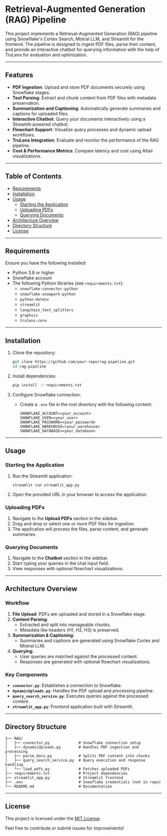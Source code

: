 # Retrieval-Augmented Generation (RAG) Pipeline

This project implements a Retrieval-Augmented Generation (RAG) pipeline using Snowflake's Cortex Search, Mistral LLM, and Streamlit for the frontend. The pipeline is designed to ingest PDF files, parse their content, and provide an interactive chatbot for querying information with the help of TruLens for evaluation and optimization.

---

## Features

- **PDF Ingestion**: Upload and store PDF documents securely using Snowflake stages.
- **Text Parsing**: Extract and chunk content from PDF files with metadata preservation.
- **Summarization and Captioning**: Automatically generate summaries and captions for uploaded files.
- **Interactive Chatbot**: Query your documents interactively using a Streamlit-powered chatbot.
- **Flowchart Support**: Visualize query processes and dynamic upload workflows.
- **TruLens Integration**: Evaluate and monitor the performance of the RAG pipeline.
- **Cost & Performance Metrics**: Compare latency and cost using Altair visualizations.

---

## Table of Contents

- [Requirements](#requirements)
- [Installation](#installation)
- [Usage](#usage)
  - [Starting the Application](#starting-the-application)
  - [Uploading PDFs](#uploading-pdfs)
  - [Querying Documents](#querying-documents)
- [Architecture Overview](#architecture-overview)
- [Directory Structure](#directory-structure)
- [License](#license)

---

## Requirements

Ensure you have the following installed:

- Python 3.8 or higher
- Snowflake account
- The following Python libraries (see `requirements.txt`):
  - `snowflake-connector-python`
  - `snowflake-snowpark-python`
  - `python-dotenv`
  - `streamlit`
  - `langchain_text_splitters`
  - `graphviz`
  - `trulens-core`

---

## Installation

1. Clone the repository:
    ```bash
    git clone https://github.com/your-repo/rag-pipeline.git
    cd rag-pipeline
    ```

2. Install dependencies:
    ```bash
    pip install -r requirements.txt
    ```

3. Configure Snowflake connection:
    - Create a `.env` file in the root directory with the following content:
      ```env
      SNOWFLAKE_ACCOUNT=<your_account>
      SNOWFLAKE_USER=<your_user>
      SNOWFLAKE_PASSWORD=<your_password>
      SNOWFLAKE_WAREHOUSE=<your_warehouse>
      SNOWFLAKE_DATABASE=<your_database>
      ```

---

## Usage

### Starting the Application

1. Run the Streamlit application:
    ```bash
    streamlit run streamlit_app.py
    ```

2. Open the provided URL in your browser to access the application.

### Uploading PDFs

1. Navigate to the **Upload PDFs** section in the sidebar.
2. Drag and drop or select one or more PDF files for ingestion.
3. The application will process the files, parse content, and generate summaries.

### Querying Documents

1. Navigate to the **Chatbot** section in the sidebar.
2. Start typing your queries in the chat input field.
3. View responses with optional flowchart visualizations.

---

## Architecture Overview

### Workflow

1. **File Upload**: PDFs are uploaded and stored in a Snowflake stage.
2. **Content Parsing**:
    - Extracted and split into manageable chunks.
    - Metadata like headers (H1, H2, H3) is preserved.
3. **Summarization & Captioning**:
    - Summaries and captions are generated using Snowflake Cortex and Mistral LLM.
4. **Querying**:
    - User queries are matched against the processed content.
    - Responses are generated with optional flowchart visualizations.

### Key Components

- **`connector.py`**: Establishes a connection to Snowflake.
- **`dynamicUploads.py`**: Handles the PDF upload and processing pipeline.
- **`query_search_service.py`**: Executes queries against the processed content.
- **`streamlit_app.py`**: Frontend application built with Streamlit.

---

## Directory Structure

```
├── RAG/
│   ├── connector.py             # Snowflake connection setup
│   ├── dynamicUploads.py        # Handles PDF ingestion and processing
│   ├── parse_docs.py            # Splits PDF content into chunks
│   ├── query_search_service.py  # Query execution and response handling
│   └── load_pdfs.py             # Fetches uploaded PDFs
├── requirements.txt             # Project dependencies
├── streamlit_app.py             # Streamlit frontend
├── .env                         # Snowflake credentials (not in repo)
└── README.md                    # Documentation
```

---

## License

This project is licensed under the [MIT License](LICENSE).

Feel free to contribute or submit issues for improvements!

